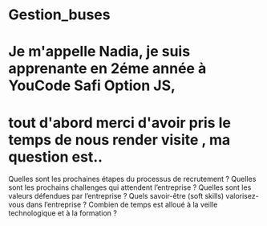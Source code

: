 # Gestion_buses
# Je m'appelle Nadia, je suis apprenante en 2éme année à YouCode Safi Option JS,
# tout d'abord merci d'avoir pris le temps de nous render visite , ma question est..
Quelles sont les prochaines étapes du processus de recrutement ?
Quelles sont les prochains challenges qui attendent l’entreprise ?
Quelles sont les valeurs défendues par l’entreprise ?
Quels savoir-être (soft skills) valorisez-vous dans l’entreprise ?
Combien de temps est alloué à la  veille technologique et à la  formation ?

